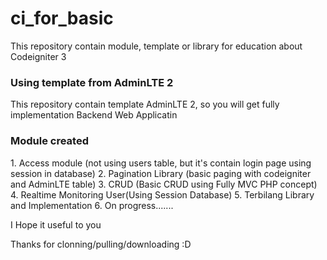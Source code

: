 # ci_for_basic
This repository contain module, template or library for education about Codeigniter 3

<h3>
Using template from AdminLTE 2
</h3>
This repository contain template AdminLTE 2, so you will get fully implementation Backend Web Applicatin

<h3>
Module created
</h3>
1. Access module (not using users table, but it's contain login page using session in database)
2. Pagination Library (basic paging with codeigniter and AdminLTE table)
3. CRUD (Basic CRUD using Fully MVC PHP concept)
4. Realtime Monitoring User(Using Session Database)
5. Terbilang Library and Implementation
6. On progress.......

I Hope it useful to you

Thanks for clonning/pulling/downloading :D
